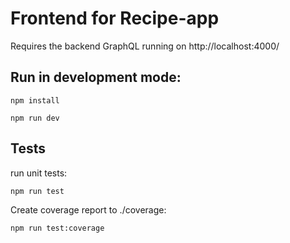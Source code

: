 # Frontend for Recipe-app

Requires the backend GraphQL running on http://localhost:4000/ 

## Run in development mode:
```
npm install

npm run dev
```

## Tests

run unit tests:
```
npm run test
```
Create coverage report to ./coverage:
```
npm run test:coverage
```